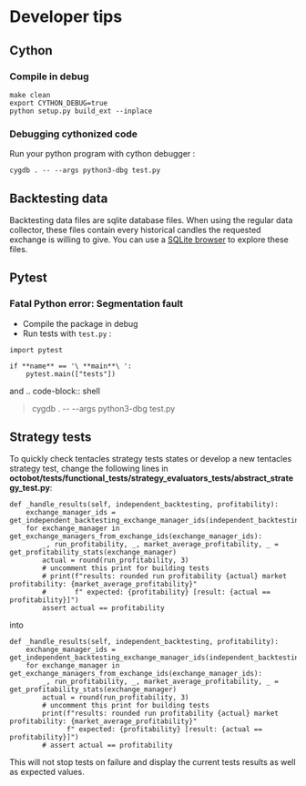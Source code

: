 Developer tips
==============

Cython
------

### Compile in debug

``` {.sourceCode .shell}
make clean
export CYTHON_DEBUG=true
python setup.py build_ext --inplace
```

### Debugging cythonized code

Run your python program with cython debugger :

``` {.sourceCode .shell}
cygdb . -- --args python3-dbg test.py
```

Backtesting data
----------------

Backtesting data files are sqlite database files. When using the regular
data collector, these files contain every historical candles the
requested exchange is willing to give. You can use a [SQLite
browser](https://sqlitebrowser.org/) to explore these files.

Pytest
------

### Fatal Python error: Segmentation fault

-   Compile the package in debug
-   Run tests with `test.py` :

``` {.sourceCode .python}
import pytest

if **name** == '\ **main**\ ':
    pytest.main(["tests"])
```

and .. code-block:: shell

> cygdb . \-- \--args python3-dbg test.py

Strategy tests
--------------

To quickly check tentacles strategy tests states or develop a new
tentacles strategy test, change the following lines in
**octobot/tests/functional\_tests/strategy\_evaluators\_tests/abstract\_strategy\_test.py**:

``` {.sourceCode .python}
def _handle_results(self, independent_backtesting, profitability):
    exchange_manager_ids = get_independent_backtesting_exchange_manager_ids(independent_backtesting)
    for exchange_manager in get_exchange_managers_from_exchange_ids(exchange_manager_ids):
        _, run_profitability, _, market_average_profitability, _ = get_profitability_stats(exchange_manager)
        actual = round(run_profitability, 3)
        # uncomment this print for building tests
        # print(f"results: rounded run profitability {actual} market profitability: {market_average_profitability}"
        #       f" expected: {profitability} [result: {actual ==  profitability}]")
        assert actual == profitability
```

into

``` {.sourceCode .python}
def _handle_results(self, independent_backtesting, profitability):
    exchange_manager_ids = get_independent_backtesting_exchange_manager_ids(independent_backtesting)
    for exchange_manager in get_exchange_managers_from_exchange_ids(exchange_manager_ids):
        _, run_profitability, _, market_average_profitability, _ = get_profitability_stats(exchange_manager)
        actual = round(run_profitability, 3)
        # uncomment this print for building tests
        print(f"results: rounded run profitability {actual} market profitability: {market_average_profitability}"
              f" expected: {profitability} [result: {actual ==  profitability}]")
        # assert actual == profitability
```

This will not stop tests on failure and display the current tests
results as well as expected values.
